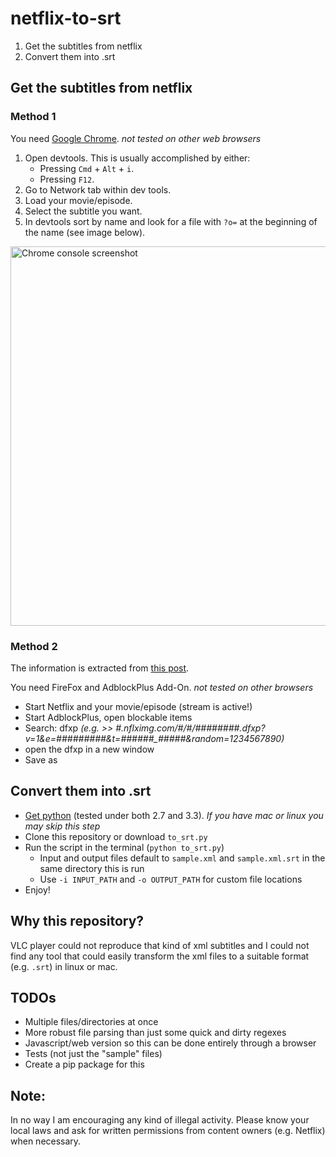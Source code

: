 # netflix-to-srt
1. Get the subtitles from netflix
2. Convert them into .srt

## Get the subtitles from netflix
### Method 1
You need [Google Chrome](https://www.google.com/chrome/browser/desktop/). *not tested on other web browsers*

1. Open devtools. This is usually accomplished by either:
    - Pressing `Cmd` + `Alt` + `i`.
    - Pressing `F12`.
2. Go to Network tab within dev tools.
3. Load your movie/episode.
4. Select the subtitle you want.
5. In devtools sort by name and look for a file with `?o=` at the beginning of the name (see image below).

<img src="https://github.com/isaacbernat/netflix-to-srt/blob/master/chrome_console.png?raw=true" alt="Chrome console screenshot" width="557px" height="607px">

### Method 2
The information is extracted from [this post](http://forum.opensubtitles.org/viewtopic.php?t=15141).

You need FireFox and AdblockPlus Add-On. *not tested on other browsers*
- Start Netflix and your movie/episode (stream is active!)
- Start AdblockPlus, open blockable items
- Search: dfxp *(e.g. >> #.nflximg.com/#/#/########.dfxp?v=1&e=#########&t=######_#####&random=1234567890)*
- open the dfxp in a new window
- Save as

## Convert them into .srt
- [Get python](https://www.python.org/downloads/) (tested under both 2.7 and 3.3). *If you have mac or linux you may skip this step*
- Clone this repository or download `to_srt.py`
- Run the script in the terminal (`python to_srt.py`)
  - Input and output files default to `sample.xml` and `sample.xml.srt` in the same directory this is run
  - Use `-i INPUT_PATH` and `-o OUTPUT_PATH` for custom file locations
- Enjoy!

## Why this repository?
VLC player could not reproduce that kind of xml subtitles and I could not find any tool that could easily transform the xml files to a suitable format (e.g. `.srt`) in linux or mac.

## TODOs
- Multiple files/directories at once
- More robust file parsing than just some quick and dirty regexes
- Javascript/web version so this can be done entirely through a browser
- Tests (not just the "sample" files)
- Create a pip package for this

## Note:
In no way I am encouraging any kind of illegal activity. Please know your local laws and ask for written permissions from content owners (e.g. Netflix) when necessary.
